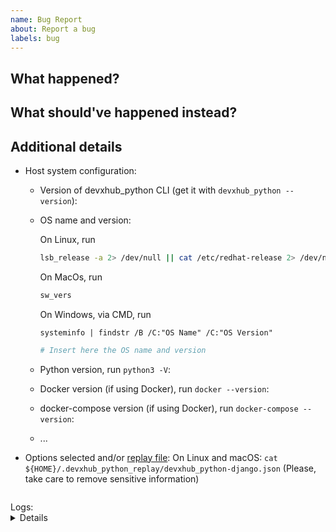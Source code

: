 ```yaml
---
name: Bug Report
about: Report a bug
labels: bug
---
```


## What happened?

## What should've happened instead?

## Additional details

<!-- To assist you best, please include commands that you've run, options you've selected and any relevant logs -->

- Host system configuration:

  - Version of devxhub_python CLI (get it with `devxhub_python --version`):
  - OS name and version:

    On Linux, run

    ```bash
    lsb_release -a 2> /dev/null || cat /etc/redhat-release 2> /dev/null || cat /etc/*-release 2> /dev/null || cat /etc/issue 2> /dev/null
    ```

    On MacOs, run

    ```bash
    sw_vers
    ```

    On Windows, via CMD, run

    ```
    systeminfo | findstr /B /C:"OS Name" /C:"OS Version"
    ```

    ```bash
    # Insert here the OS name and version

    ```

  - Python version, run `python3 -V`:
  - Docker version (if using Docker), run `docker --version`:
  - docker-compose version (if using Docker), run `docker-compose --version`:
  - ...

- Options selected and/or [replay file](https://devxhub_python.readthedocs.io/en/latest/advanced/replay.html):
  On Linux and macOS: `cat ${HOME}/.devxhub_python_replay/devxhub_python-django.json`
  (Please, take care to remove sensitive information)

```json

```

<summary>
Logs:
<details>
<pre>
$ devxhub_python https://github.com/devxhub/django-boilerplate
project_name [Project Name]: ...
</pre>
</details>
</summary>
